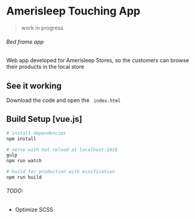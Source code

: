 # Amerisleep Touching App 

> work in progress

###### Bed frame app

Web app developed for Amerisleep Stores, so the customers can browse their products in the local store



## See it working

Download the code and open the ``` index.html``` 



## Build Setup [vue.js]

``` bash
# install dependencies
npm install

# serve with hot reload at localhost:1010
gulp
npm run watch

# build for production with minification
npm run build
```


###### TODO:

 - Optimize SCSS
